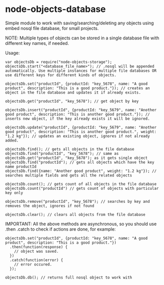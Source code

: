 # node-objects-database
Simple module to work with saving/searching/deleting any objects using embed nosql file database, for small projects.

NOTE: Multiple types of objects can be stored in a single database file with different key names, if needed.

Usage:

```
var objectsDb = require("node-objects-storage");
objectsDb.start("<database_file_name>"); // .nosql will be appended automatically. Use multiple instances for multiple file databases OR use different keys for different kinds of objects.
```

```
objectsDb.set("productId", {productId: "key_5678", name: "A good product", description: "This is a good product."}); // creates an object in the file database and updates it if already exists.
```

```
objectsDb.get("productId", "key_5678"); // get object by key
```

```
objectsDb.insert("productId", {productId: "key_5679", name: "Another good product", description: "This is another good product."}); // inserts new object, if the key already exists it will be ignored.
```

```
objectsDb.update("productId", {productId: "key_5679", name: "Another good product", description: "This is another good product.", weight: "1.2 kg"}); // updates an existing object, ignores if not already added.
```

```
objectsDb.find(); // gets all objects in the file database
objectsDb.find("productId", "key_5678"); // same as objectsDb.get("productId", "key_5678"); as it gets single object
objectsDb.find("productId"); // gets all objects which have the key name productId
objectsDb.find({name: "Another good product", weight: "1.2 kg"}); // searches multiple fields and gets all the related objects
```

```
objectsDb.count(); // gets count of all objects in the file database
objectsDb.count("productId") // gets count of objects with particular key only
```

```
objectsDb.remove("productId", "key_5678"); // searches by key and removes the object, ignores if not found
```

```
objectsDb.clear(); // clears all objects from the file database
```

IMPORTANT: All the above methods are asynchronous, so you should use .then .catch to check if actions are done, for example:

```
objectsDb.set("productId", {productId: "key_5678", name: "A good product", description: "This is a good product."})
  .then(function(response) {
    // object was saved.
  })
  .catch(function(error) {
    // error occured.
  });
```

```
objectsDb.db(); // returns full nosql object to work with
```